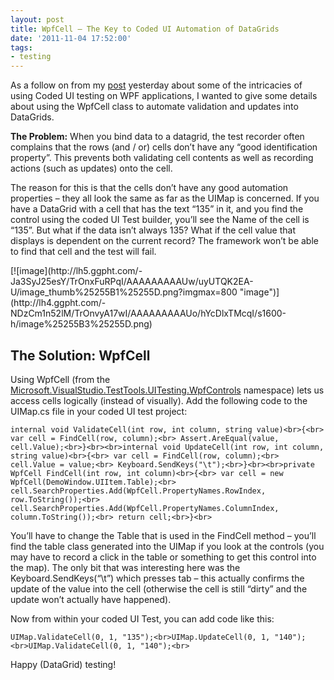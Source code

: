 ```yaml
---
layout: post
title: WpfCell – The Key to Coded UI Automation of DataGrids
date: '2011-11-04 17:52:00'
tags:
- testing
---
```


As a follow on from my [post](http://colinsalmcorner.blogspot.com/2011/11/genericautomationpeer-helping-coded-ui.html) yesterday about some of the intricacies of using Coded UI testing on WPF applications, I wanted to give some details about using the WpfCell class to automate validation and updates into DataGrids.

**The Problem:** When you bind data to a datagrid, the test recorder often complains that the rows (and / or) cells don’t have any “good identification property”. This prevents both validating cell contents as well as recording actions (such as updates) onto the cell.

The reason for this is that the cells don’t have any good automation properties – they all look the same as far as the UIMap is concerned. If you have a DataGrid with a cell that has the text “135” in it, and you find the control using the coded UI Test builder, you’ll see the Name of the cell is “135”. But what if the data isn’t always 135? What if the cell value that displays is dependent on the current record? The framework won’t be able to find that cell and the test will fail.

<!--kg-card-begin: html-->[![image](http://lh5.ggpht.com/-Ja3SyJ25esY/TrOnxFuRPqI/AAAAAAAAAUw/uyUTQK2EA-U/image_thumb%25255B1%25255D.png?imgmax=800 "image")](http://lh4.ggpht.com/-NDzCm1n52lM/TrOnvyA17wI/AAAAAAAAAUo/hYcDlxTMcqI/s1600-h/image%25255B3%25255D.png)<!--kg-card-end: html-->
## The Solution: WpfCell

Using WpfCell (from the [Microsoft.VisualStudio.TestTools.UITesting.WpfControls](http://msdn.microsoft.com/en-us/library/microsoft.visualstudio.testtools.uitesting.wpfcontrols.aspx) namespace) lets us access cells logically (instead of visually). Add the following code to the UIMap.cs file in your coded UI test project:

    internal void ValidateCell(int row, int column, string value)<br>{<br> var cell = FindCell(row, column);<br> Assert.AreEqual(value, cell.Value);<br>}<br><br>internal void UpdateCell(int row, int column, string value)<br>{<br> var cell = FindCell(row, column);<br> cell.Value = value;<br> Keyboard.SendKeys("\t");<br>}<br><br>private WpfCell FindCell(int row, int column)<br>{<br> var cell = new WpfCell(DemoWindow.UIItem.Table);<br> cell.SearchProperties.Add(WpfCell.PropertyNames.RowIndex, row.ToString());<br> cell.SearchProperties.Add(WpfCell.PropertyNames.ColumnIndex, column.ToString());<br> return cell;<br>}<br>

You’ll have to change the Table that is used in the FindCell method – you’ll find the table class generated into the UIMap if you look at the controls (you may have to record a click in the table or something to get this control into the map). The only bit that was interesting here was the Keyboard.SendKeys(“\t”) which presses tab – this actually confirms the update of the value into the cell (otherwise the cell is still “dirty” and the update won’t actually have happened).

Now from within your coded UI Test, you can add code like this:

    UIMap.ValidateCell(0, 1, "135");<br>UIMap.UpdateCell(0, 1, "140");<br>UIMap.ValidateCell(0, 1, "140");<br>

Happy (DataGrid) testing!

